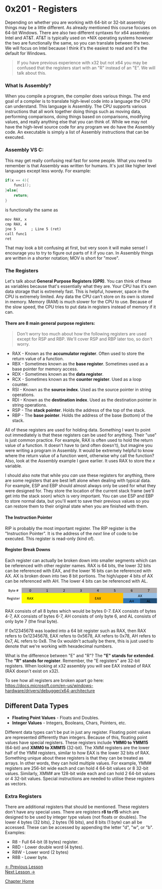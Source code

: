 # 0x201 - Registers
Depending on whether you are working with 64-bit or 32-bit assembly things may be a little different. As already mentioned this course focuses on 64-bit Windows. There are also two different syntaxes for x64 assembly: Intel and AT&T. AT&T is typically used on *NIX operating systems however the two are functionally the same, so you can translate between the two. We will focus on Intel because I think it's the easiest to read and it's the default for Windows. 
> If you have previous experience with x32 but not x64 you may be confused that the registers start with an "R" instead of an "E". We will talk about this.


### What Is Assembly?
When you compile a program, the compiler does various things. The end goal of a compiler is to translate high-level code into a language the CPU can understand. This language is Assembly. The CPU supports various instructions that all work together doing things such as moving data, performing comparisons, doing things based on comparisons, modifying values, and really anything else that you can think of. While we may not have the high-level source code for any program we do have the Assembly code. An executable is simply a list of Assembly instructions that can be executed.

### Assembly VS C:
This may get really confusing real fast for some people. What you need to remember is that Assembly was written for humans. It's just like higher level languages except less wordy. For example:  
```c
if(x == 4){
    func1();
}else{
    return;
}
```
is functionally the same as
```assembly
mov RAX, x
cmp RAX, 4
jne 5       ; Line 5 (ret)
call func1
ret
```
That may look a bit confusing at first, but very soon it will make sense! I encourage you to try to figure out parts of it if you can. In Assembly things are written in a shorter notation; MOV is short for "move". 

### The Registers
Let's talk about **General Purpose Registers (GPR)**. You can think of these as variables because that's essentially what they are. Your CPU has it's own data storage that is extremely fast. This is helpful, however, space in the CPU is extremely limited. Any data the CPU can't store on its own is stored in memory. Memory (RAM) is much slower for the CPU to use. Because of the slow speed, the CPU tries to put data in registers instead of memory if it can.

#### There are 8 main general purpose registers:
> Don't worry too much about how the following registers are used except for RSP and RBP. We'll cover RSP and RBP later too, so don't worry.

* RAX - Known as the **accumulator register**. Often used to store the return value of a function.
* RBX - Sometimes known as the **base register**. Sometimes used as a base pointer for memory access.
* RDX - Sometimes known as the **data register**. 
* RCX - Sometimes known as the **counter register**. Used as a loop counter.
* RSI - Known as the **source index**. Used as the source pointer in string operations.
* RDI - Known as the **destination index**. Used as the destination pointer in string operations.
* RSP - The **stack pointer**. Holds the address of the top of the stack.
* RBP - The **base pointer**. Holds the address of the base (bottom) of the stack.

All of these registers are used for holding data. Something I want to point out immediately is that these registers can be used for anything. Their "use" is just common practice. For example, RAX is often used to hold the return value of a function. It doesn't have to (and often doesn't), but imagine you were writing a program in Assembly. It would be extremely helpful to know where the return value of a function went, otherwise why call the function? Also, look at the Assembly example I gave earlier. It uses RAX to store the *x* variable.

I should also note that while you *can* use these registers for anything, there are some registers that are best left alone when dealing with typical data. For example, ESP and EBP should almost always only be used for what they were designed for. They store the location of the current stack frame (we'll get into the stack soon) which is very important. You can use ESP and EBP to store normal data, but you'll want to save their previous values so you can restore them to their original state when you are finished with them. 

#### The Instruction Pointer
RIP is probably the most important register. The RIP register is the "Instruction Pointer". It is the address of the *next* line of code to be executed. This register is read-only (kind of).

#### Register Break Downs
Each register can actually be broken down into smaller segments which can be referenced with other register names. RAX is 64 bits, the lower 32 bits can be referenced with EAX, and the lower 16 bits can be referenced with AX. AX is broken down into two 8 bit portions. The high/upper 4 bits of AX can be referenced with AH. The lower 4 bits can be referenced with AL.
<p align="center">
  <img src="[ignore]/RegisterBreakdown.png">
</p>

RAX consists of all 8 bytes which would be bytes 0-7. EAX consists of bytes 4-7, AX consists of bytes 6-7, AH consists of only byte 6, and AL consists of only byte 7 (the final byte).

If 0x12345678 was loaded into a 64 bit register such as RAX, then RAX refers to 0x12345678, EAX refers to 0x5678, AX refers to 0x78, AH refers to 0x7, AL refers to 0x8. The 0x wouldn't actually be there, this is just used to denote that we're working with hexadecimal numbers.

What is the difference between "E" and "R"? The **"E" stands for extended**. The **"R" stands for register**. Remember, the "E registers" are 32-bit registers. When looking at x32 assembly you will see EAX instead of RAX (RAX doesn't exist on x32).

To see how all registers are broken apart go here:  
https://docs.microsoft.com/en-us/windows-hardware/drivers/debugger/x64-architecture

## Different Data Types
* **Floating Point Values** - Floats and Doubles.
* **Integer Values** - Integers, Booleans, Chars, Pointers, etc.

Different data types can't be put in just any register. Floating point values are represented differently than integers. Because of this, floating point values have special registers. These registers include **YMM0 to YMM15** (64-bit) and **XMM0 to XMM15** (32-bit). The XMM registers are the lower half of the YMM registers, similar to how EAX is the lower 32 bits of RAX. Something unique about these registers is that they can be treated as arrays. In other words, they can hold multiple values. For example, YMM# registers are 256-bit wide each and can hold 4 64-bit values or 8 32-bit values. Similarly, XMM# are 128-bit wide each and can hold 2 64-bit values or 4 32-bit values. Special instructions are needed to utilise these registers as vectors.

### Extra Registers
There are additional registers that should be mentioned. These registers don't have any special uses. There are registers **r8 to r15** which are designed to be used by integer type values (not floats or doubles). The lower 4 bytes (32 bits), 2 bytes (16 bits), and 8 bits (1 byte) can all be accessed. These can be accessed by appending the letter "d", "w", or "b".  
Examples: 
* R8 - Full 64-bit (8 bytes) register.
* R8D - Lower double word (4 bytes).
* R8W - Lower word (2 bytes)
* R8B - Lower byte.

[<- Previous Lesson](0x200-Assembly.md)  
[Next Lesson ->](0x202-MemoryLayout.md)  

[Chapter Home](0x200-Assembly.md)  
